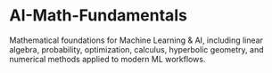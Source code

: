 # AI-Math-Fundamentals
Mathematical foundations for Machine Learning &amp; AI, including linear algebra, probability, optimization, calculus, hyperbolic geometry, and numerical methods applied to modern ML workflows.
